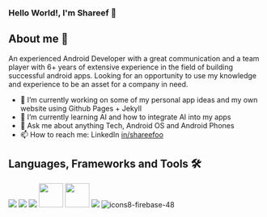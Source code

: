 ### Hello World!, I'm Shareef 👋

## About me 🙂
An experienced Android Developer with a great communication and a team player with 6+ years of extensive experience in the field of building successful android apps. Looking for an opportunity to use my knowledge and experience to be an asset for a company in need.

- 🔭 I’m currently working on some of my personal app ideas and my own website using Github Pages + Jekyll
- 🌱 I’m currently learning AI and how to integrate AI into my apps
- 💬 Ask me about anything Tech, Android OS and Android Phones
- 📫 How to reach me: LinkedIn [in/shareefoo](https://www.linkedin.com/in/shareefoo/)

<!--
- - 👯 I’m looking to collaborate on ...
- 🤔 I’m looking for help with ...

- 😄 Pronouns: ...
- ⚡ Fun fact: ...

## My favourite projects 👨🏻‍💻
[![Readme Card](https://github-readme-stats.vercel.app/api/pin/?username=ranitraj&repo=SmartThermostat&theme=dracula)](https://github.com/ranitraj/ranitraj) [![Readme Card](https://github-readme-stats.vercel.app/api/pin/?username=ranitraj&repo=MqttClient&theme=dracula)](https://github.com/ranitraj/ranitraj)
<br>
[![Readme Card](https://github-readme-stats.vercel.app/api/pin/?username=ranitraj&repo=ContactsEntrepot&theme=dracula)](https://github.com/ranitraj/ranitraj) [![Readme Card](https://github-readme-stats.vercel.app/api/pin/?username=ranitraj&repo=ActiveNetworkStateObserver&theme=dracula)](https://github.com/ranitraj/ranitraj)

## My Stats 📊
[![My GitHub stats](https://github-readme-stats.vercel.app/api?username=shareefoo&show_icons=true&theme=dracula)](https://github.com/shareefoo/shareefoo)
<br>
[![Top Langs](https://github-readme-stats.vercel.app/api/top-langs/?username=shareefoo&layout=compact&theme=dracula)](https://github.com/shareefoo/shareefoo) 

## My Blog posts 📰
- [Implementing an Active Network-State Monitor in Android](https://medium.com/geekculture/implementing-an-active-network-state-monitor-in-android-dbbc24cf2bc5)
- [Creating/Reading an Excel in Android](https://medium.com/geekculture/creating-an-excel-in-android-cd9c22198619)
- [Creating a Custom Alert Dialog with Material Design library in android](https://medium.com/android-dev-hacks/creating-a-custom-alert-dialog-with-material-design-library-in-android-f382bb23a6a8)
- [Integrating Visual Studio with Unity for Game development](https://medium.com/nerd-for-tech/integrating-visual-studio-with-unity-for-game-development-282bb2f5b365)

-->

## Languages, Frameworks and Tools 🛠
![](https://img.icons8.com/color/48/000000/java-coffee-cup-logo--v1.png) 
![](https://img.icons8.com/color/48/000000/kotlin.png) 
![](https://img.icons8.com/color/48/000000/android-studio--v3.png)
<img src="https://4.bp.blogspot.com/-NnAkV5vpYuw/XNMYF4RtLvI/AAAAAAAAI70/kdgLm3cnTO4FB4rUC0v9smscN3zHJPlLgCLcBGAs/s1600/Jetpack_logo%2B%25282%2529.png" width="48" height="48"/>
<img src="https://blog.stylingandroid.com/wp-content/uploads/2021/05/jetpack-compose-icon_RGB.png" width="48" height="48" />
![](https://img.icons8.com/color/48/000000/git.png) 
![icons8-firebase-48](https://user-images.githubusercontent.com/15179100/226479783-721c46be-5e66-471c-baf5-1a9f9eb51370.png)
